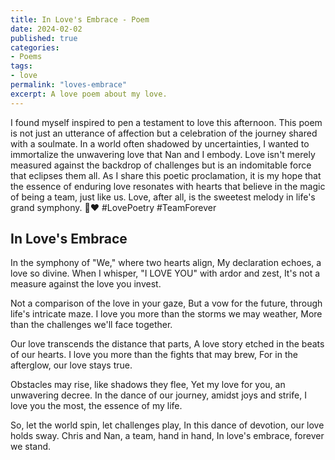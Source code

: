 ```yaml
---
title: In Love's Embrace - Poem
date: 2024-02-02
published: true
categories:
- Poems
tags:
- love
permalink: "loves-embrace"
excerpt: A love poem about my love.
---
```

I found myself inspired to pen a testament to love this afternoon. This poem is not just an utterance of affection but a celebration of the journey shared with a soulmate. In a world often shadowed by uncertainties, I wanted to immortalize the unwavering love that Nan and I embody. Love isn't merely measured against the backdrop of challenges but is an indomitable force that eclipses them all. As I share this poetic proclamation, it is my hope that the essence of enduring love resonates with hearts that believe in the magic of being a team, just like us. Love, after all, is the sweetest melody in life's grand symphony. 🌟❤️ #LovePoetry #TeamForever

## In Love's Embrace

In the symphony of "We," where two hearts align,
My declaration echoes, a love so divine.
When I whisper, "I LOVE YOU" with ardor and zest,
It's not a measure against the love you invest.

Not a comparison of the love in your gaze,
But a vow for the future, through life's intricate maze.
I love you more than the storms we may weather,
More than the challenges we'll face together.

Our love transcends the distance that parts,
A love story etched in the beats of our hearts.
I love you more than the fights that may brew,
For in the afterglow, our love stays true.

Obstacles may rise, like shadows they flee,
Yet my love for you, an unwavering decree.
In the dance of our journey, amidst joys and strife,
I love you the most, the essence of my life.

So, let the world spin, let challenges play,
In this dance of devotion, our love holds sway.
Chris and Nan, a team, hand in hand,
In love's embrace, forever we stand.